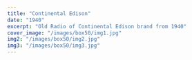 ```yaml
---
title: "Continental Edison"
date: "1940"
excerpt: "Old Radio of Continental Edison brand from 1940"
cover_image: "/images/box50/img1.jpg"
img2: "/images/box50/img2.jpg"
img3: "/images/box50/img3.jpg"
---
```

